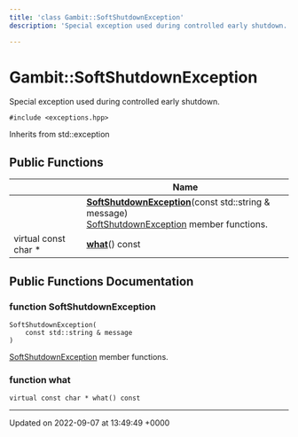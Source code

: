 ```yaml
---
title: 'class Gambit::SoftShutdownException'
description: 'Special exception used during controlled early shutdown. '

---
```


# Gambit::SoftShutdownException





Special exception used during controlled early shutdown. 


`#include <exceptions.hpp>`

Inherits from std::exception

## Public Functions

|                | Name           |
| -------------- | -------------- |
| | **[SoftShutdownException](/documentation/code/classes/classgambit_1_1softshutdownexception/#function-softshutdownexception)**(const std::string & message)<br>[SoftShutdownException](/documentation/code/classes/classgambit_1_1softshutdownexception/) member functions.  |
| virtual const char * | **[what](/documentation/code/classes/classgambit_1_1softshutdownexception/#function-what)**() const |

## Public Functions Documentation

### function SoftShutdownException

```
SoftShutdownException(
    const std::string & message
)
```

[SoftShutdownException](/documentation/code/classes/classgambit_1_1softshutdownexception/) member functions. 

### function what

```
virtual const char * what() const
```


-------------------------------

Updated on 2022-09-07 at 13:49:49 +0000